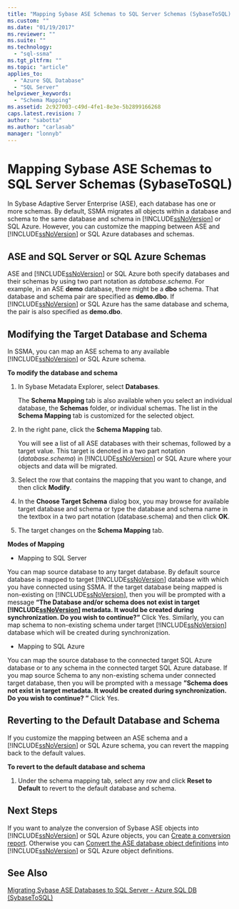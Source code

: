 ```yaml
---
title: "Mapping Sybase ASE Schemas to SQL Server Schemas (SybaseToSQL) | Microsoft Docs"
ms.custom: ""
ms.date: "01/19/2017"
ms.reviewer: ""
ms.suite: ""
ms.technology: 
  - "sql-ssma"
ms.tgt_pltfrm: ""
ms.topic: "article"
applies_to: 
  - "Azure SQL Database"
  - "SQL Server"
helpviewer_keywords: 
  - "Schema Mapping"
ms.assetid: 2c927003-c49d-4fe1-8e3e-5b2899166268
caps.latest.revision: 7
author: "sabotta"
ms.author: "carlasab"
manager: "lonnyb"
---
```

# Mapping Sybase ASE Schemas to SQL Server Schemas (SybaseToSQL)
In Sybase Adaptive Server Enterprise (ASE), each database has one or more schemas. By default, SSMA migrates all objects within a database and schema to the same database and schema in [!INCLUDE[ssNoVersion](../../includes/ssnoversion_md.md)] or SQL Azure. However, you can customize the mapping between ASE and [!INCLUDE[ssNoVersion](../../includes/ssnoversion_md.md)] or SQL Azure databases and schemas.  
  
## ASE and SQL Server or SQL Azure Schemas  
ASE and [!INCLUDE[ssNoVersion](../../includes/ssnoversion_md.md)] or SQL Azure both specify databases and their schemas by using two part notation as *database.schema*. For example, in an ASE **demo** database, there might be a **dbo** schema. That database and schema pair are specified as **demo.dbo**. If [!INCLUDE[ssNoVersion](../../includes/ssnoversion_md.md)] or SQL Azure has the same database and schema, the pair is also specified as **demo.dbo**.  
  
## Modifying the Target Database and Schema  
In SSMA, you can map an ASE schema to any available [!INCLUDE[ssNoVersion](../../includes/ssnoversion_md.md)] or SQL Azure schema.  
  
**To modify the database and schema**  
  
1.  In Sybase Metadata Explorer, select **Databases**.  
  
    The **Schema Mapping** tab is also available when you select an individual database, the **Schemas** folder, or individual schemas. The list in the **Schema Mapping** tab is customized for the selected object.  
  
2.  In the right pane, click the **Schema Mapping** tab.  
  
    You will see a list of all ASE databases with their schemas, followed by a target value. This target is denoted in a two part notation (*database.schema*) in [!INCLUDE[ssNoVersion](../../includes/ssnoversion_md.md)] or SQL Azure where your objects and data will be migrated.  
  
3.  Select the row that contains the mapping that you want to change, and then click **Modify**.  
  
4.  In the **Choose Target Schema** dialog box, you may browse for available target database and schema or type the database and schema name in the textbox in a two part notation (database.schema) and then click **OK**.  
  
5.  The target changes on the **Schema Mapping** tab.  
  
**Modes of Mapping**  
  
-   Mapping to SQL Server  
  
You can map source database to any target database. By default source database is mapped to target [!INCLUDE[ssNoVersion](../../includes/ssnoversion_md.md)] database with which you have connected using SSMA. If the target database being mapped is non-existing on [!INCLUDE[ssNoVersion](../../includes/ssnoversion_md.md)], then you will be prompted with a message **“The Database and/or schema does not exist in target [!INCLUDE[ssNoVersion](../../includes/ssnoversion_md.md)] metadata. It would be created during synchronization. Do you wish to continue?”** Click Yes. Similarly, you can map schema to non-existing schema under target [!INCLUDE[ssNoVersion](../../includes/ssnoversion_md.md)] database which will be created during synchronization.  
  
-   Mapping to SQL Azure  
  
You can map the source database to the connected target SQL Azure database or to any schema in the connected target SQL Azure database. If you map source Schema to any non-existing schema under connected target database, then you will be prompted with a message **”Schema does not exist in target metadata. It would be created during synchronization. Do you wish to continue? ”** Click Yes.  
  
## Reverting to the Default Database and Schema  
If you customize the mapping between an ASE schema and a [!INCLUDE[ssNoVersion](../../includes/ssnoversion_md.md)] or SQL Azure schema, you can revert the mapping back to the default values.  
  
**To revert to the default database and schema**  
  
1.  Under the schema mapping tab, select any row and click **Reset to Default** to revert to the default database and schema.  
  
## Next Steps  
If you want to analyze the conversion of Sybase ASE objects into [!INCLUDE[ssNoVersion](../../includes/ssnoversion_md.md)] or SQL Azure objects, you can [Create a conversion report](http://msdn.microsoft.com/en-us/eb996b7c-1eef-4f73-b5e6-2fa6faf7336c). Otherwise you can [Convert the ASE database object definitions](http://msdn.microsoft.com/en-us/509cb65d-2f54-427a-83d7-37919cc4e3e3) into [!INCLUDE[ssNoVersion](../../includes/ssnoversion_md.md)] or SQL Azure object definitions.  
  
## See Also  
[Migrating Sybase ASE Databases to SQL Server - Azure SQL DB &#40;SybaseToSQL&#41;](../../ssma/sybase/migrating-sybase-ase-databases-to-sql-server-azure-sql-db-sybasetosql.md)  
  
